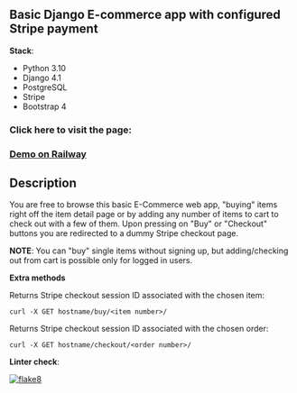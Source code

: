 ## Basic Django E-commerce app with configured Stripe payment

 **Stack**:
+ Python 3.10
+ Django 4.1
+ PostgreSQL
+ Stripe
+ Bootstrap 4

### Click here to visit the page:
### [Demo on Railway](https://stripepaymenttest-production.up.railway.app/)

## Description
You are free to browse this basic E-Commerce web app, "buying" items
right off the item detail page or by adding any number of items to cart to check out with a few of them.
Upon pressing on "Buy" or "Checkout" buttons you are redirected to a dummy Stripe checkout page.

**NOTE**:
You can "buy" single items without signing up, but adding/checking out from cart is possible only for logged in users.

**Extra methods**

Returns Stripe checkout session ID associated with the chosen item:

`curl -X GET hostname/buy/<item number>/`

Returns Stripe checkout session ID associated with the chosen order:

`curl -X GET hostname/checkout/<order number>/`

**Linter check**:

[![flake8](https://github.com/Polyrom/stripe_payment_test/actions/workflows/flake8.yml/badge.svg)](https://github.com/Polyrom/stripe_payment_test/actions/workflows/flake8.yml)